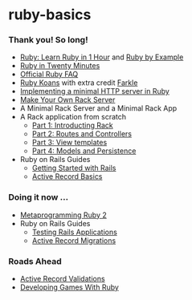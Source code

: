 
# ruby-basics

### Thank you! So long!
- [Ruby: Learn Ruby in 1 Hour](http://xahlee.info/ruby/ruby_basics.html) and [Ruby by Example](http://xahlee.info/ruby/ruby_index.html)
- [Ruby in Twenty Minutes](https://www.ruby-lang.org/en/documentation/quickstart/)
- [Official Ruby FAQ](https://www.ruby-lang.org/en/documentation/faq/)
- [Ruby Koans](http://rubykoans.com/) with extra credit [Farkle](https://en.wikipedia.org/wiki/Farkle)
- [Implementing a minimal HTTP server in Ruby](https://practicingruby.com/articles/implementing-an-http-file-server)
- [Make Your Own Rack Server](http://www.blrice.net/blog/2015/05/31/make-your-own-rack-server/)
- A Minimal Rack Server and a Minimal Rack App
- A Rack application from scratch
  - [Part 1: Introducting Rack](http://tommaso.pavese.me/2016/06/05/a-rack-application-from-scratch-part-1-introducting-rack/)
  - [Part 2: Routes and Controllers](http://tommaso.pavese.me/2016/07/26/a-rack-application-from-scratch-part-2-routes-and-controllers//)
  - [Part 3: View templates](http://tommaso.pavese.me/2016/08/01/a-rack-application-from-scratch-part-3-view-templates/)
  - [Part 4: Models and Persistence](http://tommaso.pavese.me/2016/10/09/a-rack-application-from-scratch-part-4-models-and-persistence/)
- Ruby on Rails Guides
  - [Getting Started with Rails](http://guides.rubyonrails.org/getting_started.html)
  - [Active Record Basics](http://edgeguides.rubyonrails.org/active_record_basics.html)

### Doing it now ...
- [Metaprogramming Ruby 2](https://pragprog.com/book/ppmetr2/metaprogramming-ruby-2)
- Ruby on Rails Guides
  - [Testing Rails Applications](http://edgeguides.rubyonrails.org/testing.html)
  - [Active Record Migrations](http://edgeguides.rubyonrails.org/active_record_migrations.html)

### Roads Ahead
- [Active Record Validations](http://edgeguides.rubyonrails.org/active_record_validations.html)
- [Developing Games With Ruby](https://leanpub.com/developing-games-with-ruby)

